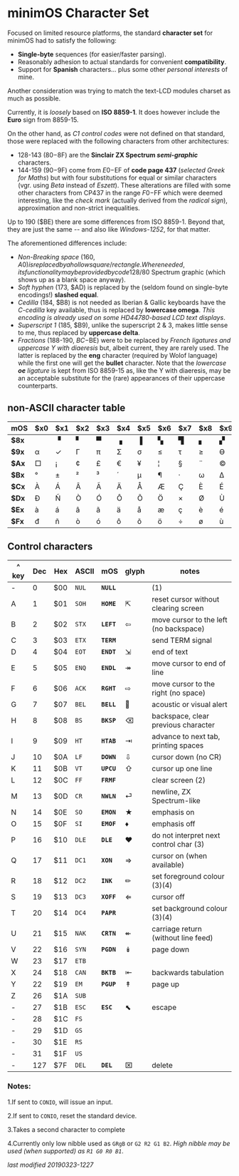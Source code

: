 # minimOS Character Set

Focused on limited resource platforms, the standard **character set** for minimOS
had to satisfy the following:

- **Single-byte** sequences (for easier/faster parsing).
- Reasonably adhesion to actual standards for convenient **compatibility**.
- Support for **Spanish** characters... plus some other *personal interests* of mine.

Another consideration was trying to match the text-LCD modules charset as much as
possible.

Currently, it is *loosely* based on **ISO 8859-1**. It does however include the
**Euro** sign from 8859-15.

On the other hand, as *C1 control codes* were not defined on that standard, those
were replaced with the following characters from other architectures:

- 128-143 ($80-$8F) are the **Sinclair ZX Spectrum *semi-graphic*** characters.
- 144-159 ($90-$9F) come from $E0-$EF of **code page 437** (*selected Greek for Maths*)
but with four substitutions for equal or similar characters (vgr. using *Beta*
instead of *Eszett*). These alterations are filled with some other characters from
CP437 in the range $F0-$FF which were deemed interesting, like the *check mark*
(actually derived from the *radical sign*), approximation and non-strict
inequalities.
 
Up to 190 ($BE) there are some differences from ISO 8859-1. Beyond that, they are just
the same -- and also like *Windows-1252*, for that matter.

The aforementioned differences include:

- *Non-Breaking space* (160, $A0) is replaced by a hollow square/rectangle. Where
needed, its functionality may be provided by code 128/$80 Spectrum graphic (which
shows up as a blank space anyway).
- *Soft hyphen* (173, $AD) is replaced by the (seldom found on single-byte encodings!)
**slashed equal**.
- *Cedilla* (184, $B8) is not needed as Iberian & Gallic keyboards have the
*C-cedilla* key available, thus is replaced by **lowercase omega**. *This encoding
is already used on some HD44780-based LCD text displays*. 
- *Superscript 1* (185, $B9), unlike the superscript 2 & 3, makes little sense to me,
thus replaced by **uppercase delta**.
- *Fractions* (188-190, $BC-$BE) were to be replaced by *French ligatures and uppercase
Y with diaeresis* but, albeit current, they are rarely used. The latter is replaced
by the **eng** character (required by Wolof language) while the first one will get
the **bullet** character. Note that the *lowercase **oe** ligature* is kept from
ISO 8859-15 as, like the Y with diaeresis, may be an acceptable substitute for the
(rare) appearances of their uppercase counterparts.

## non-ASCII character table

mOS|$x0|$x1|$x2|$x3|$x4|$x5|$x6|$x7|$x8|$x9|$xA|$xB|$xC|$xD|$xE|$xF
---|---|---|---|---|---|---|---|---|---|---|---|---|---|---|---|---
**$8x**| |&#9629;|&#9624;|&#9600;|&#9623;|&#9616;|&#9626;|&#9628;|&#9622;|&#9630;|&#9612;|&#9627;|&#9604;|&#9631;|&#9625;|&#9608;
**$9x**|&#945;|&#10003;|&#915;|&#960;|&#931;|&#963;|&#8804;|&#964;|&#8805;|&#1012;|&#937;|&#948;|&#8734;|&#8776;|&#8712;|&#8745;
**$Ax**|&#9633;|¡|&#162;|£|€|&#165;|&#166;|&#167;|&#168;|&#169;|&#170;|&#171;|&#172;|&#8800;|&#174;|&#175;
**$Bx**|°|&#177;|&#178;|&#179;|&#180;|&#181;|&#182;|&#183;|&#969;|&#916;|&#186;|&#187;|&#8226;|&#339;|&#331;|¿
**$Cx**|À|Á|Â|Ã|Ä|Å|Æ|Ç|È|É|Ê|Ë|Ì|Í|Î|Ï
**$Dx**|Đ|Ñ|Ò|Ó|Ô|Õ|Ö|×|Ø|Ù|Ú|Û|Ü|Ý|&#222;|&#223;
**$Ex**|à|á|â|ã|ä|å|æ|ç|è|é|ê|ë|ì|í|î|ï
**$Fx**|đ|ñ|ò|ó|ô|õ|ö|÷|ø|ù|ú|û|ü|ý|&#254;|&#255;

## Control characters

^ key|Dec|Hex|ASCII|mOS|glyph|notes
-----|---|---|-----|---|-----|-----
-|0|$00|`NUL`|**`NULL`**||(1)
A|1|$01|`SOH`|**`HOME`**|&#8689;|reset cursor without clearing screen
B|2|$02|`STX`|**`LEFT`**|&#8678;|move cursor to the left (no backspace)
C|3|$03|`ETX`|**`TERM`**||send TERM signal
D|4|$04|`EOT`|**`ENDT`**|&#8690;|end of text
E|5|$05|`ENQ`|**`ENDL`**|&#8608;|move cursor to end of line
F|6|$06|`ACK`|**`RGHT`**|&#8680;|move cursor to the right (no space)
G|7|$07|`BEL`|**`BELL`**|&#128276;|acoustic or visual alert
H|8|$08|`BS`|**`BKSP`**|&#9003;|backspace, clear previous character
I|9|$09|`HT`|**`HTAB`**|&#8677;|advance to next tab, printing spaces
J|10|$0A|`LF`|**`DOWN`**|&#8681;|cursor down (no CR)
K|11|$0B|`VT`|**`UPCU`**|&#8679;|cursor up one line
L|12|$0C|`FF`|**`FRMF`**||clear screen (2)
M|13|$0D|`CR`|**`NWLN`**|&#9166;|newline, ZX Spectrum-like
N|14|$0E|`SO`|**`EMON`**|&#9733;|emphasis on
O|15|$0F|`SI`|**`EMOF`**|&#9830;|emphasis off
P|16|$10|`DLE`|**`DLE`**|&#9829;|do not interpret next control char (3) 
Q|17|$11|`DC1`|**`XON`**|&#8658;|cursor on (when available)
R|18|$12|`DC2`|**`INK`**|&#9999;|set foreground colour (3)(4)
S|19|$13|`DC3`|**`XOFF`**|&#8656;|cursor off
T|20|$14|`DC4`|**`PAPR`**||set background colour (3)(4)
U|21|$15|`NAK`|**`CRTN`**|&#8606;|carriage return (without line feed)
V|22|$16|`SYN`|**`PGDN`**|&#8609;|page down
W|23|$17|`ETB`|**` `**||
X|24|$18|`CAN`|**`BKTB`**|&#8676;|backwards tabulation
Y|22|$19|`EM`|**`PGUP`**|&#8607;|page up
Z|26|$1A|`SUB`|**` `**||
-|27|$1B|`ESC`|**`ESC`**|&#11017;|escape
-|28|$1C|`FS`|**` `**||
-|29|$1D|`GS`|**` `**||
-|30|$1E|`RS`|**` `**||
-|31|$1F|`US`|**` `**||
-|127|$7F|`DEL`|**`DEL`**|&#8999;|delete

### Notes:

1.If sent to `CONIO`, will issue an input.

2.If sent to `CONIO`, reset the standard device.

3.Takes a second character to complete

4.Currently only low nibble used as `GRgB` or `G2 R2 G1 B2`. *High nibble may be used
(when supported) as `R1 G0 R0 B1`*.

*last modified 20190323-1227*
